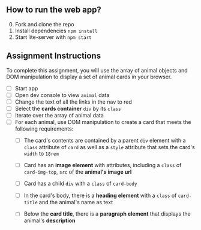 ## How to run the web app?

0. Fork and clone the repo
1. Install dependencies `npm install`
2. Start lite-server with `npm start`


## Assignment Instructions
To complete this assignment, you will use the array of animal objects and DOM manipulation to display a set of animal cards in your browser. 

- [ ] Start app
- [ ] Open dev console to view `animal` data
- [ ] Change the text of all the links in the nav to red
- [ ] Select the **cards container** `div` by its `class`
- [ ] Iterate over the array of animal data
- [ ] For each animal, use DOM manipulation to create a card that meets the following requirements:
    - [ ] The card's contents are contained by a parent `div` element with a `class` attribute of `card` as well as a `style` attribute that sets the card's `width` to `18rem`
    - [ ] Card has an **image element** with attributes, including a `class` of `card-img-top`, `src` of the **animal's image url**
    - [ ] Card has a child `div` with a `class` of `card-body`
    - [ ] In the card's body, there is a **heading element** with a `class` of `card-title` and the animal's name as text
    - [ ] Below the **card title**, there is a **paragraph element** that displays the animal's **description**


